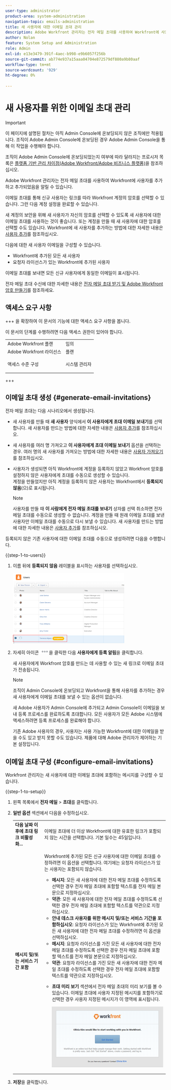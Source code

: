 ```yaml
---
user-type: administrator
product-area: system-administration
navigation-topic: emails-administration
title: 새 사용자에 대한 이메일 초대 관리
description: Adobe Workfront 관리자는 전자 메일 초대를 사용하여 Workfront에 사용자를 추가하고 추가되었음을 알릴 수 있습니다.
author: Nolan
feature: System Setup and Administration
role: Admin
exl-id: e13e3479-391f-4aec-b998-e9b6057f256b
source-git-commit: ab774e937a15aaa04704e872579df880a9b80aaf
workflow-type: tm+mt
source-wordcount: '929'
ht-degree: 0%

---
```


# 새 사용자를 위한 이메일 초대 관리

<!--
<p data-mc-conditions="QuicksilverOrClassic.Draft mode">*** DON'T DELETE, DRAFT OR HIDE THIS ARTICLE. IT IS LINKED TO THE PRODUCT, THROUGH THE CONTEXT SENSITIVE HELP LINKS. **</p>
-->

>[!IMPORTANT]
>
>이 페이지에 설명된 절차는 아직 Admin Console에 온보딩되지 않은 조직에만 적용됩니다. 조직이 Adobe Admin Console에 온보딩된 경우 Adobe Admin Console을 통해 이 작업을 수행해야 합니다.
>
>조직이 Adobe Admin Console에 온보딩되었는지 여부에 따라 달라지는 프로시저 목록은 [플랫폼 기반 관리 차이점(Adobe Workfront/Adobe 비즈니스 플랫폼)](../../../administration-and-setup/get-started-wf-administration/actions-in-admin-console.md)을 참조하십시오.

Adobe Workfront 관리자는 전자 메일 초대를 사용하여 Workfront에 사용자를 추가하고 추가되었음을 알릴 수 있습니다.

이메일 초대를 통해 신규 사용자는 링크를 따라 Workfront 계정의 암호를 선택할 수 있습니다. 그런 다음 계정 설정을 완료할 수 있습니다.

새 계정의 보안을 위해 새 사용자가 자신의 암호를 선택할 수 있도록 새 사용자에 대한 이메일 초대를 사용하는 것이 좋습니다. 또는 계정을 만들 때 새 사용자에 대한 암호를 선택할 수도 있습니다. Workfront에 새 사용자를 추가하는 방법에 대한 자세한 내용은 [사용자 추가](../../../administration-and-setup/add-users/create-and-manage-users/add-users.md)를 참조하십시오.

다음에 대한 새 사용자 이메일을 구성할 수 있습니다.

* Workfront에 추가된 모든 새 사용자
* 요청자 라이선스가 있는 Workfront에 추가된 사용자

이메일 초대를 보내면 모든 신규 사용자에게 동일한 이메일이 표시됩니다.

전자 메일 초대 수신에 대한 자세한 내용은 [전자 메일 초대 받기 및 Adobe Workfront 암호 만들기](../../../workfront-basics/manage-your-account-and-profile/managing-your-workfront-account/receive-email-invitations.md)를 참조하세요.

## 액세스 요구 사항

+++ 을 확장하여 이 문서의 기능에 대한 액세스 요구 사항을 봅니다.

이 문서의 단계를 수행하려면 다음 액세스 권한이 있어야 합니다.

<table style="table-layout:auto"> 
 <col> 
 <col> 
 <tbody> 
  <tr> 
   <td role="rowheader">Adobe Workfront 플랜</td> 
   <td>임의</td> 
  </tr> 
  <tr> 
   <td role="rowheader">Adobe Workfront 라이선스</td> 
   <td>플랜</td> 
  </tr> 
  <tr> 
   <td role="rowheader">액세스 수준 구성</td> 
   <td> <p>시스템 관리자</p> </td> 
  </tr> 
 </tbody> 
</table>

+++

## 이메일 초대 생성 {#generate-email-invitations}

전자 메일 초대는 다음 시나리오에서 생성됩니다.

* 새 사용자를 만들 때 **새 사용자** 양식에서 **이 사용자에게 초대 이메일 보내기**&#x200B;를 선택합니다. 새 사용자를 만드는 방법에 대한 자세한 내용은 [사용자 추가](../../../administration-and-setup/add-users/create-and-manage-users/add-users.md)를 참조하십시오.
* 새 사용자를 여러 명 가져오고 **이 사용자에게 초대 이메일 보내기** 옵션을 선택하는 경우. 여러 명의 새 사용자를 가져오는 방법에 대한 자세한 내용은 [사용자 가져오기](../../../administration-and-setup/add-users/create-and-manage-users/import-users.md)를 참조하십시오.
* 사용자가 생성되면 아직 Workfront에 계정을 등록하지 않았고 Workfront 암호를 설정하지 않은 사용자에게 초대를 수동으로 생성할 수 있습니다.\
  계정을 만들었지만 아직 계정을 등록하지 않은 사용자는 Workfront에서 **등록되지 않음**(으)로 표시됩니다.

  >[!NOTE]
  >
  >사용자를 만들 때 **이 사람에게 전자 메일 초대를 보내기** 상자를 선택 취소하면 전자 메일 초대를 수동으로 생성할 수 없습니다. 계정을 만들 때 원래 이메일 초대를 보낸 사용자만 이메일 초대를 수동으로 다시 보낼 수 있습니다. 새 사용자를 만드는 방법에 대한 자세한 내용은 [사용자 추가](../../../administration-and-setup/add-users/create-and-manage-users/add-users.md)를 참조하십시오.

등록되지 않은 기존 사용자에 대한 이메일 초대를 수동으로 생성하려면 다음을 수행합니다.

{{step-1-to-users}}

1. 이름 뒤에 **등록되지 않음** 레이블을 표시하는 사용자를 선택하십시오.

   ![](assets/unreg-user-qs-350x221.png)

1. 자세히 아이콘 ![](assets/more-icon.png)을 클릭한 다음 **사용자에게 등록 알림**&#x200B;을 클릭합니다.

   새 사용자에게 Workfront 암호를 만드는 데 사용할 수 있는 새 링크로 이메일 초대가 전송됩니다.

   >[!NOTE]
   >
   >조직이 Admin Console에 온보딩되고 Workfront을 통해 사용자를 추가하는 경우 새 사용자에게 이메일 초대를 보낼 수 있는 옵션이 없습니다.
   >
   >새 Adobe 사용자가 Admin Console에 추가되고 Admin Console이 이메일을 보내 등록 프로세스를 완료하도록 초대합니다. 모든 사용자가 모든 Adobe 시스템에 액세스하려면 등록 프로세스를 완료해야 합니다.
   >
   >기존 Adobe 사용자의 경우, 사용자는 사용 가능한 Workfront에 대한 이메일을 받을 수도 있고 받지 못할 수도 있습니다. 제품에 대해 Adobe 관리자가 제어하는 기본 설정입니다.

## 이메일 초대 구성 {#configure-email-invitations}

Workfront 관리자는 새 사용자에 대한 이메일 초대에 포함하는 메시지를 구성할 수 있습니다.

{{step-1-to-setup}}

1. 왼쪽 목록에서 **전자 메일** > **초대**&#x200B;를 클릭합니다.

1. **일반 옵션** 섹션에서 다음을 수정하십시오.

   <table style="table-layout:auto"> 
    <col> 
    <col> 
    <tbody> 
     <tr> 
      <td role="rowheader"><strong>다음 날짜 이후에 초대 링크 비활성화...</strong> </td> 
      <td> <p>이메일 초대에 더 이상 Workfront에 대한 유효한 링크가 포함되지 않는 시간을 선택합니다. 기본 일수는 45일입니다.</p> </td> 
     </tr> 
     <tr> 
      <td role="rowheader"><strong>메시지 및/또는 서비스 기간 포함</strong> </td> 
      <td> <p>Workfront에 추가된 모든 신규 사용자에 대한 이메일 초대를 수정하려면 이 옵션을 선택합니다. 여기에는 요청자 라이선스가 있는 사용자는 포함되지 않습니다.</p> 
       <ul> 
        <li><strong>메시지</strong>: 모든 새 사용자에 대한 전자 메일 초대를 수정하도록 선택한 경우 전자 메일 초대에 포함할 텍스트를 전자 메일 본문으로 지정하십시오.</li> 
        <li><strong>약관</strong>: 모든 새 사용자에 대한 전자 메일 초대를 수정하도록 선택한 경우 전자 메일 초대에 포함할 텍스트를 약관으로 지정하십시오.<br></li> 
        <li><strong>안내 데스크 사용자를 위한 메시지 및/또는 서비스 기간을 포함하십시오</strong>: 요청자 라이선스가 있는 Workfront에 추가된 모든 새 사용자에 대한 전자 메일 초대를 수정하려면 이 옵션을 선택하십시오.</li> 
        <li><strong>메시지</strong>: 요청자 라이선스를 가진 모든 새 사용자에 대한 전자 메일 초대를 수정하도록 선택한 경우 전자 메일 초대에 포함할 텍스트를 전자 메일 본문으로 지정하십시오.</li> 
        <li><strong>약관</strong>: 요청자 라이선스를 가진 모든 새 사용자에 대한 전자 메일 초대를 수정하도록 선택한 경우 전자 메일 초대에 포함할 텍스트를 약관으로 지정하십시오.<br></li> 
        <li> <p><strong>초대 미리 보기</strong> 섹션에서 전자 메일 초대의 미리 보기를 볼 수 있습니다. 이메일 초대에 사용자 지정된 메시지를 포함하기로 선택한 경우 사용자 지정된 메시지가 이 영역에 표시됩니다.</p> <p> <img src="assets/email-invitation-for-all-users-preview-qs-350x190.png" style="width: 350;height: 190;"> </p> </li> 
       </ul> </td> 
     </tr> 
    </tbody> 
   </table>

1. **저장**&#x200B;을 클릭합니다.
